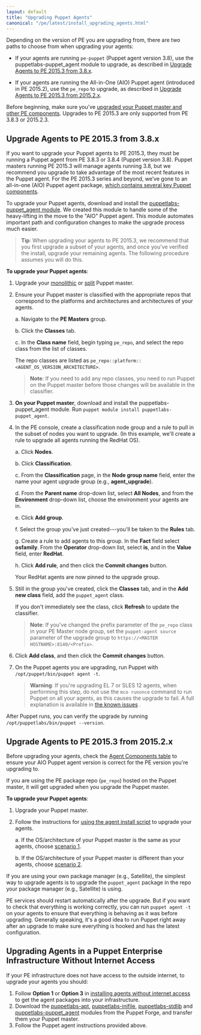 ```yaml
---
layout: default
title: "Upgrading Puppet Agents"
canonical: "/pe/latest/install_upgrading_agents.html"
---
```



Depending on the version of PE you are upgrading from, there are two paths to choose from when upgrading your agents:

* If your agents are running `pe-puppet` (Puppet agent version 3.8), use the puppetlabs-puppet\_agent module to upgrade, as described in [Upgrade Agents to PE 2015.3 from 3.8.x](#upgrade-agents-to-pe-20153-from-38x).

* If your agents are running the All-in-One (AIO) Puppet agent (introduced in PE 2015.2), use the `pe_repo` to upgrade, as described in [Upgrade Agents to PE 2015.3 from 2015.2.x](#upgrade-agents-to-pe-20153-from-20152x).

Before beginning, make sure you've [upgraded your Puppet master and other PE components](./install_upgrading.html). Upgrades to PE 2015.3 are only supported from PE 3.8.3 or 2015.2.3. 

## Upgrade Agents to PE 2015.3 from 3.8.x

If you want to upgrade your Puppet agents to PE 2015.3, they must be running a Puppet agent from PE 3.8.3 or 3.8.4 (Puppet version 3.8). Puppet masters running PE 2015.3 will manage agents running 3.8, but we recommend you upgrade to take advantage of the most recent features in the Puppet agent. For the PE 2015.3 series and beyond, we’ve gone to an all-in-one (AIO) Puppet agent package, [which contains several key Puppet components](./install_what_and_where.html#agent-components-on-all-nodes).

To upgrade your Puppet agents, download and install the [puppetlabs-puppet_agent module](https://forge.puppetlabs.com/puppetlabs/puppet_agent). We created this module to handle some of the heavy-lifting in the move to the "AIO" Puppet agent. This module automates important path and configuration changes to make the upgrade process much easier.

> **Tip**: When upgrading your agents to PE 2015.3, we recommend that you first upgrade a subset of your agents, and once you've verified the install, upgrade your remaining agents. The following procedure assumes you will do this.

**To upgrade your Puppet agents**:

1. Upgrade your [monolithic](link) or [split](link) Puppet master.
2. Ensure your Puppet master is classified with the appropriate repos that correspond to the platforms and architectures and architectures of your agents.

   a. Navigate to the **PE Masters** group.

   b. Click the **Classes** tab.

   c. In the **Class name** field, begin typing `pe_repo`, and select the repo class from the list of classes.

   The repo classes are listed as `pe_repo::platform::<AGENT_OS_VERSION_ARCHITECTURE>`.

   >**Note**: If you need to add any repo classes, you need to run Puppet on the Puppet master before those changes will be available in the classifier.

3. **On your Puppet master**, download and install the puppetlabs-puppet\_agent module. Run `puppet module install puppetlabs-puppet_agent`.
4. In the PE console, create a classification node group and a rule to pull in the subset of nodes you want to upgrade. (In this example, we'll create a rule to upgrade all agents running the RedHat OS).

   a. Click **Nodes**.

   b. Click **Classification**.

   c. From the **Classification** page, in the **Node group name** field, enter the name your agent upgrade group (e.g., **agent_upgrade**).

   d. From the **Parent name** drop-down list, select **All Nodes**, and from the **Environment** drop-down list, choose the environment your agents are in.

   e. Click **Add group**.

   f. Select the group you've just created---you'll be taken to the **Rules** tab.

   g. Create a rule to add agents to this group. In the **Fact** field select **osfamily**. From the **Operator** drop-down list, select **is**, and in the **Value** field, enter **RedHat**.

   h. Click **Add rule**, and then click the **Commit changes** button.

   Your RedHat agents are now pinned to the upgrade group.

5. Still in the group you've created, click the **Classes** tab, and in the **Add new class** field, add the `puppet_agent` class.

   If you don't immediately see the class, click **Refresh** to update the classifier.

   > **Note**: If you've changed the prefix parameter of the `pe_repo` class in your PE Master node group, set the `puppet-agent source` parameter of the upgrade group to `https://<MASTER HOSTNAME>:8140/<Prefix>`.

6. Click **Add class**, and then click the **Commit changes** button.

7. On the Puppet agents you are upgrading, run Puppet with `/opt/puppet/bin/puppet agent -t`.

   >**Warning**: If you're upgrading EL 7 or SLES 12 agents, when performing this step, do not use the `mco runonce` command to run Puppet on all your agents, as this causes the upgrade to fail. A full explanation is available in [the known issues](./release_notes_known_issues_install.html#when-upgrading-el-7-or-sles-12-agents-do-not-use-the-mco-runonce-command) .

After Puppet runs, you can verify the upgrade by running `/opt/puppetlabs/bin/puppet --version`.

## Upgrade Agents to PE 2015.3 from 2015.2.x

Before upgrading your agents, check the [Agent Components table](./install_what_and_where.html#agent-components-on-all-nodes) to ensure your AIO Puppet agent version is correct for the PE version you're upgrading to. 

If you are using the PE package repo (`pe_repo`) hosted on the Puppet master, it will get upgraded when you upgrade the Puppet master.

**To upgrade your Puppet agents**:

1. Upgrade your Puppet master.
2. Follow the instructions for [using the agent install script](./install_agents.html#installing-agents-using-pe-package-management) to upgrade your agents.

   a. If the OS/architecture of your Puppet master is the same as your agents, choose [scenario 1](./install_agents.html#scenario-1-the-osarchitecture-of-the-puppet-master-and-the-agent-node-are-the-same).

   b. If the OS/architecture of your Puppet master is different than your agents, choose [scenario 2](./install_agents.html#scenario-2-the-osarchitecture-of-the-puppet-master-and-the-agent-node-are-different).

If you are using your own package manager (e.g., Satellite), the simplest way to upgrade agents is to upgrade the `puppet_agent` package in the repo your package manager (e.g., Satellite) is using.

PE services should restart automatically after the upgrade. But if you want to check that everything is working correctly, you can run `puppet agent -t` on your agents to ensure that everything is behaving as it was before upgrading. Generally speaking, it's a good idea to run Puppet right away after an upgrade to make sure everything is hooked and has the latest configuration.

## Upgrading Agents in a Puppet Enterprise Infrastructure Without Internet Access

[apt]: https://forge.puppetlabs.com/puppetlabs/apt
[inifile]: https://forge.puppetlabs.com/puppetlabs/inifile
[stdlib]: https://forge.puppetlabs.com/puppetlabs/stdlib
[puppet_agent]: https://forge.puppetlabs.com/puppetlabs/puppet_agent

If your PE infrastructure does not have access to the outside internet, to upgrade your agents you should:

1. Follow **Option 1** or **Option 3** in [installing agents without internet access](./install_agents.html#installing-agents-in-a-puppet-enterprise-infrastructure-without-internet-access) to get the agent packages into your infrastructure.
2. Download the [puppetlabs-apt][apt], [puppetlabs-inifile][inifile], [puppetlabs-stdlib][stdlib] and [puppetlabs-puppet_agent][puppet_agent] modules from the Puppet Forge, and transfer them your Puppet master.
3. Follow the Puppet agent instructions provided above.












